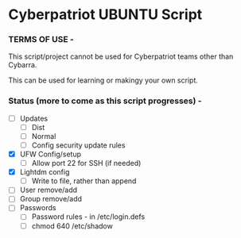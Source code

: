 # Cyberpatriot UBUNTU Script

### TERMS OF USE -

This script/project cannot be used for Cyberpatriot teams other than Cybarra.

This can be used for learning or makingy your own script.

### Status (more to come as this script progresses) -
- [ ] Updates
    - [ ] Dist
    - [ ] Normal
    - [ ] Config security update rules
- [x] UFW Config/setup
    - [ ] Allow port 22 for SSH (if needed)
- [x] Lightdm config
    - [ ] Write to file, rather than append
- [ ] User remove/add
- [ ] Group remove/add
- [ ] Passwords
    - [ ] Password rules - in /etc/login.defs
    - [ ] chmod 640 /etc/shadow